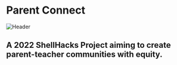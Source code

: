 # Parent Connect
![Header](src/readmeimages/parent-connect-header.png)
## A 2022 ShellHacks Project aiming to create parent-teacher communities with equity.





